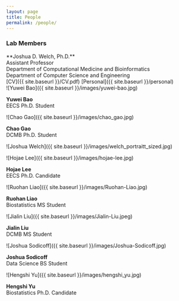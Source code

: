 ```yaml
---
layout: page
title: People
permalink: /people/
---
```


### Lab Members

<div class="border">
  <div class="col-6 p-2 mx-auto border">
    **Joshua D. Welch, Ph.D.**<br/>
Assistant Professor<br/>
Department of Computational Medicine and Bioinformatics<br/>
Department of Computer Science and Engineering<br/>
[CV]({{ site.baseurl }}/CV.pdf) [Personal]({{ site.baseurl }}/personal)
  </div>
  <div class="col-6 p-2 mx-auto border">
    ![Yuwei Bao]({{ site.baseurl }}/images/yuwei-bao.jpg)

**Yuwei Bao**  
EECS Ph.D. Student
  </div>
  <div class="col-6 p-2 mx-auto border">
  ![Chao Gao]({{ site.baseurl }}/images/chao_gao.jpg)

**Chao Gao**  
DCMB Ph.D. Student
  </div>
</div>

![Joshua Welch]({{ site.baseurl }}/images/welch_portraitt_sized.jpg)







![Hojae Lee]({{ site.baseurl }}/images/hojae-lee.jpg)

**Hojae Lee**  
EECS Ph.D. Candidate

![Ruohan Liao]({{ site.baseurl }}/images/Ruohan-Liao.jpg)

**Ruohan Liao**<br/>
Biostatistics MS Student

![Jialin Liu]({{ site.baseurl }}/images/Jialin-Liu.jpeg)

**Jialin Liu**<br/>
DCMB MS Student

![Joshua Sodicoff]({{ site.baseurl }}/images/Joshua-Sodicoff.jpg)

**Joshua Sodicoff**<br/>
Data Science BS Student

![Hengshi Yu]({{ site.baseurl }}/images/hengshi_yu.jpg)

**Hengshi Yu**  
Biostatistics Ph.D. Candidate
